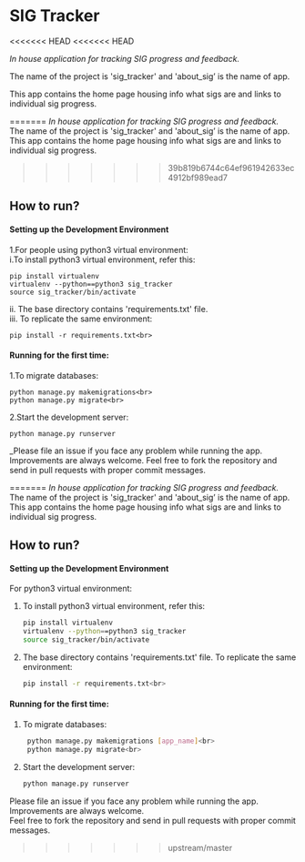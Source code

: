 # SIG Tracker
<<<<<<< HEAD
<<<<<<< HEAD

_In house application for tracking SIG progress and feedback._

The name of the project is 'sig_tracker' and 'about_sig’ is the name of app. 

This app contains the home page housing info what sigs are and links to individual sig progress.

=======
_In house application for tracking SIG progress and feedback._<br>
The name of the project is 'sig_tracker' and 'about_sig’ is the name of app. <br>
This app contains the home page housing info what sigs are and links to individual sig progress.<br>
>>>>>>> 39b819b6744c64ef961942633ec4912bf989ead7
## How to run?
#### Setting up the Development Environment
1.For people using python3 virtual environment:<br>
i.To install python3 virtual environment, refer this:<br>
    
    pip install virtualenv
    virtualenv --python==python3 sig_tracker
    source sig_tracker/bin/activate 
   
ii.	The base directory contains 'requirements.txt' file.<br>
iii. To replicate the same environment:   <br>
    
    pip install -r requirements.txt<br>
    
#### Running for the first time:
1.To migrate databases:<br>
    
    python manage.py makemigrations<br>
    python manage.py migrate<br>
    
2.Start the development server:<br>
     
    python manage.py runserver
     
_Please file an issue if you face any problem while running the app. Improvements are always welcome. Feel free to fork the repository and send in pull requests with proper commit messages.

=======
*In house application for tracking SIG progress and feedback.*<br>
The name of the project is 'sig_tracker' and 'about_sig’ is the name of app. <br>
This app contains the home page housing info what sigs are and links to individual sig progress.<br>
## How to run?
#### Setting up the Development Environment
For python3 virtual environment:<br>
1. To install python3 virtual environment, refer this:<br>
   ```bash
   pip install virtualenv
   virtualenv --python==python3 sig_tracker
   source sig_tracker/bin/activate 
   ```
2. The base directory contains 'requirements.txt' file. To replicate the same environment:<br>
   ```bash
   pip install -r requirements.txt<br>
   ```

#### Running for the first time:
1. To migrate databases:<br>
   ```bash
    python manage.py makemigrations [app_name]<br>
    python manage.py migrate<br>
   ```
2. Start the development server:<br>
   ```bash
   python manage.py runserver
   ```
Please file an issue if you face any problem while running the app.<br> 
Improvements are always welcome.<br>
Feel free to fork the repository and send in pull requests with proper commit messages.
>>>>>>> upstream/master
